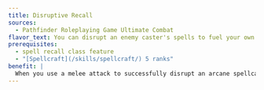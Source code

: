 ```yaml
---
title: Disruptive Recall
sources:
  - Pathfinder Roleplaying Game Ultimate Combat
flavor_text: You can disrupt an enemy caster's spells to fuel your own arcane power.
prerequisites:
  - spell recall class feature
  - "[Spellcraft](/skills/spellcraft/) 5 ranks"
benefit: |
  When you use a melee attack to successfully disrupt an arcane spellcaster's spell, you can immediately use your spell recall class feature to regain a magus spell you have already cast. This ability functions as if you had expended a number of points from your arcane pool equal to the level of the spell you disrupted, up to the maximum level spell you can cast.
---
```


